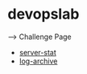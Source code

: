 # devopslab

--> Challenge Page
- [server-stat](https://roadmap.sh/projects/server-stats)
- [log-archive](https://roadmap.sh/projects/log-archive-tool)

